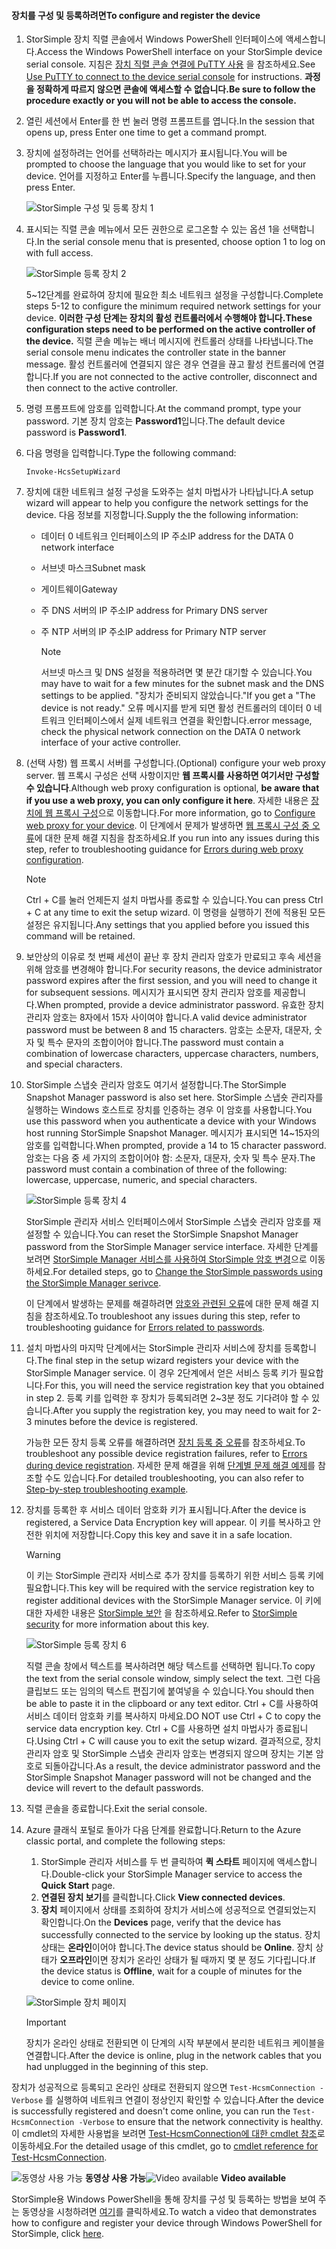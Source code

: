 <!--author=alkohli last changed: 12/01/15-->


#### <a name="to-configure-and-register-the-device"></a><span data-ttu-id="8df4c-101">장치를 구성 및 등록하려면</span><span class="sxs-lookup"><span data-stu-id="8df4c-101">To configure and register the device</span></span>
1. <span data-ttu-id="8df4c-102">StorSimple 장치 직렬 콘솔에서 Windows PowerShell 인터페이스에 액세스합니다.</span><span class="sxs-lookup"><span data-stu-id="8df4c-102">Access the Windows PowerShell interface on your StorSimple device serial console.</span></span> <span data-ttu-id="8df4c-103">지침은 [장치 직렬 콘솔 연결에 PuTTY 사용](#use-putty-to-connect-to-the-device-serial-console) 을 참조하세요.</span><span class="sxs-lookup"><span data-stu-id="8df4c-103">See [Use PuTTY to connect to the device serial console](#use-putty-to-connect-to-the-device-serial-console) for instructions.</span></span> <span data-ttu-id="8df4c-104">**과정을 정확하게 따르지 않으면 콘솔에 액세스할 수 없습니다.**</span><span class="sxs-lookup"><span data-stu-id="8df4c-104">**Be sure to follow the procedure exactly or you will not be able to access the console.**</span></span>
2. <span data-ttu-id="8df4c-105">열린 세션에서 Enter를 한 번 눌러 명령 프롬프트를 엽니다.</span><span class="sxs-lookup"><span data-stu-id="8df4c-105">In the session that opens up, press Enter one time to get a command prompt.</span></span> 
3. <span data-ttu-id="8df4c-106">장치에 설정하려는 언어를 선택하라는 메시지가 표시됩니다.</span><span class="sxs-lookup"><span data-stu-id="8df4c-106">You will be prompted to choose the language that you would like to set for your device.</span></span> <span data-ttu-id="8df4c-107">언어를 지정하고 Enter를 누릅니다.</span><span class="sxs-lookup"><span data-stu-id="8df4c-107">Specify the language, and then press Enter.</span></span> 
   
    ![StorSimple 구성 및 등록 장치 1](./media/storsimple-configure-and-register-device/HCS_RegisterYourDevice1-include.png)
4. <span data-ttu-id="8df4c-109">표시되는 직렬 콘솔 메뉴에서 모든 권한으로 로그온할 수 있는 옵션 1을 선택합니다.</span><span class="sxs-lookup"><span data-stu-id="8df4c-109">In the serial console menu that is presented, choose option 1 to log on with full access.</span></span> 
   
    ![StorSimple 등록 장치 2](./media/storsimple-configure-and-register-device/HCS_RegisterYourDevice2-include.png)
   
     <span data-ttu-id="8df4c-111">5~12단계를 완료하여 장치에 필요한 최소 네트워크 설정을 구성합니다.</span><span class="sxs-lookup"><span data-stu-id="8df4c-111">Complete steps 5-12 to configure the minimum required network settings for your device.</span></span> <span data-ttu-id="8df4c-112">**이러한 구성 단계는 장치의 활성 컨트롤러에서 수행해야 합니다.**</span><span class="sxs-lookup"><span data-stu-id="8df4c-112">**These configuration steps need to be performed on the active controller of the device.**</span></span> <span data-ttu-id="8df4c-113">직렬 콘솔 메뉴는 배너 메시지에 컨트롤러 상태를 나타냅니다.</span><span class="sxs-lookup"><span data-stu-id="8df4c-113">The serial console menu indicates the controller state in the banner message.</span></span> <span data-ttu-id="8df4c-114">활성 컨트롤러에 연결되지 않은 경우 연결을 끊고 활성 컨트롤러에 연결합니다.</span><span class="sxs-lookup"><span data-stu-id="8df4c-114">If you are not connected to the active controller, disconnect and then connect to the active controller.</span></span>
5. <span data-ttu-id="8df4c-115">명령 프롬프트에 암호를 입력합니다.</span><span class="sxs-lookup"><span data-stu-id="8df4c-115">At the command prompt, type your password.</span></span> <span data-ttu-id="8df4c-116">기본 장치 암호는 **Password1**입니다.</span><span class="sxs-lookup"><span data-stu-id="8df4c-116">The default device password is **Password1**.</span></span>
6. <span data-ttu-id="8df4c-117">다음 명령을 입력합니다.</span><span class="sxs-lookup"><span data-stu-id="8df4c-117">Type the following command:</span></span>
   
     `Invoke-HcsSetupWizard` 
7. <span data-ttu-id="8df4c-118">장치에 대한 네트워크 설정 구성을 도와주는 설치 마법사가 나타납니다.</span><span class="sxs-lookup"><span data-stu-id="8df4c-118">A setup wizard will appear to help you configure the network settings for the device.</span></span> <span data-ttu-id="8df4c-119">다음 정보를 지정합니다.</span><span class="sxs-lookup"><span data-stu-id="8df4c-119">Supply the the following information:</span></span> 
   
   * <span data-ttu-id="8df4c-120">데이터 0 네트워크 인터페이스의 IP 주소</span><span class="sxs-lookup"><span data-stu-id="8df4c-120">IP address for the DATA 0 network interface</span></span>
   * <span data-ttu-id="8df4c-121">서브넷 마스크</span><span class="sxs-lookup"><span data-stu-id="8df4c-121">Subnet mask</span></span>
   * <span data-ttu-id="8df4c-122">게이트웨이</span><span class="sxs-lookup"><span data-stu-id="8df4c-122">Gateway</span></span>
   * <span data-ttu-id="8df4c-123">주 DNS 서버의 IP 주소</span><span class="sxs-lookup"><span data-stu-id="8df4c-123">IP address for Primary DNS server</span></span>
   * <span data-ttu-id="8df4c-124">주 NTP 서버의 IP 주소</span><span class="sxs-lookup"><span data-stu-id="8df4c-124">IP address for Primary NTP server</span></span>
     
     > [!NOTE]
     > <span data-ttu-id="8df4c-125">서브넷 마스크 및 DNS 설정을 적용하려면 몇 분간 대기할 수 있습니다.</span><span class="sxs-lookup"><span data-stu-id="8df4c-125">You may have to wait for a few minutes for the subnet mask and the DNS settings to be applied.</span></span> <span data-ttu-id="8df4c-126">"장치가 준비되지 않았습니다."</span><span class="sxs-lookup"><span data-stu-id="8df4c-126">If you get a "The device is not ready."</span></span> <span data-ttu-id="8df4c-127">오류 메시지를 받게 되면 활성 컨트롤러의 데이터 0 네트워크 인터페이스에서 실제 네트워크 연결을 확인합니다.</span><span class="sxs-lookup"><span data-stu-id="8df4c-127">error message, check the physical network connection on the DATA 0 network interface of your active controller.</span></span>
     > 
     > 
8. <span data-ttu-id="8df4c-128">(선택 사항) 웹 프록시 서버를 구성합니다.</span><span class="sxs-lookup"><span data-stu-id="8df4c-128">(Optional) configure your web proxy server.</span></span> <span data-ttu-id="8df4c-129">웹 프록시 구성은 선택 사항이지만 **웹 프록시를 사용하면 여기서만 구성할 수 있습니다**.</span><span class="sxs-lookup"><span data-stu-id="8df4c-129">Although web proxy configuration is optional, **be aware that if you use a web proxy, you can only configure it here**.</span></span> <span data-ttu-id="8df4c-130">자세한 내용은 [장치에 웹 프록시 구성](../articles/storsimple/storsimple-configure-web-proxy.md)으로 이동합니다.</span><span class="sxs-lookup"><span data-stu-id="8df4c-130">For more information, go to [Configure web proxy for your device](../articles/storsimple/storsimple-configure-web-proxy.md).</span></span> <span data-ttu-id="8df4c-131">이 단계에서 문제가 발생하면 [웹 프록시 구성 중 오류](../articles/storsimple/storsimple-troubleshoot-deployment.md#errors-during-the-optional-web-proxy-settings)에 대한 문제 해결 지침을 참조하세요.</span><span class="sxs-lookup"><span data-stu-id="8df4c-131">If you run into any issues during this step, refer to troubleshooting guidance for [Errors during web proxy configuration](../articles/storsimple/storsimple-troubleshoot-deployment.md#errors-during-the-optional-web-proxy-settings).</span></span>

     > [!NOTE]
     > <span data-ttu-id="8df4c-132">Ctrl + C를 눌러 언제든지 설치 마법사를 종료할 수 있습니다.</span><span class="sxs-lookup"><span data-stu-id="8df4c-132">You can press Ctrl + C at any time to exit the setup wizard.</span></span> <span data-ttu-id="8df4c-133">이 명령을 실행하기 전에 적용된 모든 설정은 유지됩니다.</span><span class="sxs-lookup"><span data-stu-id="8df4c-133">Any settings that you applied before you issued this command will be retained.</span></span>

1. <span data-ttu-id="8df4c-134">보안상의 이유로 첫 번째 세션이 끝난 후 장치 관리자 암호가 만료되고 후속 세션을 위해 암호를 변경해야 합니다.</span><span class="sxs-lookup"><span data-stu-id="8df4c-134">For security reasons, the device administrator password expires after the first session, and you will need to change it for subsequent sessions.</span></span> <span data-ttu-id="8df4c-135">메시지가 표시되면 장치 관리자 암호를 제공합니다.</span><span class="sxs-lookup"><span data-stu-id="8df4c-135">When prompted, provide a device administrator password.</span></span> <span data-ttu-id="8df4c-136">유효한 장치 관리자 암호는 8자에서 15자 사이여야 합니다.</span><span class="sxs-lookup"><span data-stu-id="8df4c-136">A valid device administrator password must be between 8 and 15 characters.</span></span> <span data-ttu-id="8df4c-137">암호는 소문자, 대문자, 숫자 및 특수 문자의 조합이어야 합니다.</span><span class="sxs-lookup"><span data-stu-id="8df4c-137">The password must contain a combination of lowercase characters, uppercase characters, numbers, and special characters.</span></span>
2. <span data-ttu-id="8df4c-138">StorSimple 스냅숏 관리자 암호도 여기서 설정합니다.</span><span class="sxs-lookup"><span data-stu-id="8df4c-138">The StorSimple Snapshot Manager password is also set here.</span></span> <span data-ttu-id="8df4c-139">StorSimple 스냅숏 관리자를 실행하는 Windows 호스트로 장치를 인증하는 경우 이 암호를 사용합니다.</span><span class="sxs-lookup"><span data-stu-id="8df4c-139">You use this password when you authenticate a device with your Windows host running StorSimple Snapshot Manager.</span></span> <span data-ttu-id="8df4c-140">메시지가 표시되면 14~15자의 암호를 입력합니다.</span><span class="sxs-lookup"><span data-stu-id="8df4c-140">When prompted, provide a 14 to 15 character password.</span></span> <span data-ttu-id="8df4c-141">암호는 다음 중 세 가지의 조합이어야 함: 소문자, 대문자, 숫자 및 특수 문자.</span><span class="sxs-lookup"><span data-stu-id="8df4c-141">The password must contain a combination of three of the following: lowercase, uppercase, numeric, and special characters.</span></span> 
   
   ![StorSimple 등록 장치 4](./media/storsimple-configure-and-register-device/HCS_RegisterYourDevice4-include.png)
   
   <span data-ttu-id="8df4c-143">StorSimple  관리자 서비스 인터페이스에서 StorSimple 스냅숏 관리자 암호를 재설정할 수 있습니다.</span><span class="sxs-lookup"><span data-stu-id="8df4c-143">You can reset the StorSimple Snapshot Manager password from the StorSimple Manager service interface.</span></span> <span data-ttu-id="8df4c-144">자세한 단계를 보려면 [StorSimple Manager 서비스를 사용하여 StorSimple 암호 변경](../articles/storsimple/storsimple-change-passwords.md)으로 이동하세요.</span><span class="sxs-lookup"><span data-stu-id="8df4c-144">For detailed steps, go to [Change the StorSimple passwords using the StorSimple Manager serivce](../articles/storsimple/storsimple-change-passwords.md).</span></span>
   
   <span data-ttu-id="8df4c-145">이 단계에서 발생하는 문제를 해결하려면 [암호와 관련된 오류](../articles/storsimple/storsimple-troubleshoot-deployment.md#errors-related-to-device-administrator-and-storsimple-snapshot-manager-passwords)에 대한 문제 해결 지침을 참조하세요.</span><span class="sxs-lookup"><span data-stu-id="8df4c-145">To troubleshoot any issues during this step, refer to troubleshooting guidance for [Errors related to passwords](../articles/storsimple/storsimple-troubleshoot-deployment.md#errors-related-to-device-administrator-and-storsimple-snapshot-manager-passwords).</span></span>
3. <span data-ttu-id="8df4c-146">설치 마법사의 마지막 단계에서는 StorSimple 관리자 서비스에 장치를 등록합니다.</span><span class="sxs-lookup"><span data-stu-id="8df4c-146">The final step in the setup wizard registers your device with the StorSimple Manager service.</span></span> <span data-ttu-id="8df4c-147">이 경우 2단계에서 얻은 서비스 등록 키가 필요합니다.</span><span class="sxs-lookup"><span data-stu-id="8df4c-147">For this, you will need the service registration key that you obtained in step 2.</span></span> <span data-ttu-id="8df4c-148">등록 키를 입력한 후 장치가 등록되려면 2~3분 정도 기다려야 할 수 있습니다.</span><span class="sxs-lookup"><span data-stu-id="8df4c-148">After you supply the registration key, you may need to wait for 2-3 minutes before the device is registered.</span></span>
   
   <span data-ttu-id="8df4c-149">가능한 모든 장치 등록 오류를 해결하려면 [장치 등록 중 오류](../articles/storsimple/storsimple-troubleshoot-deployment.md#errors-during-device-registration)를 참조하세요.</span><span class="sxs-lookup"><span data-stu-id="8df4c-149">To troubleshoot any possible device registration failures, refer to [Errors during device registration](../articles/storsimple/storsimple-troubleshoot-deployment.md#errors-during-device-registration).</span></span> <span data-ttu-id="8df4c-150">자세한 문제 해결을 위해 [단계별 문제 해결 예제](../articles/storsimple/storsimple-troubleshoot-deployment.md#step-by-step-storsimple-troubleshooting-example)를 참조할 수도 있습니다.</span><span class="sxs-lookup"><span data-stu-id="8df4c-150">For detailed troubleshooting, you can also refer to [Step-by-step troubleshooting example](../articles/storsimple/storsimple-troubleshoot-deployment.md#step-by-step-storsimple-troubleshooting-example).</span></span>
4. <span data-ttu-id="8df4c-151">장치를 등록한 후 서비스 데이터 암호화 키가 표시됩니다.</span><span class="sxs-lookup"><span data-stu-id="8df4c-151">After the device is registered, a Service Data Encryption key will appear.</span></span> <span data-ttu-id="8df4c-152">이 키를 복사하고 안전한 위치에 저장합니다.</span><span class="sxs-lookup"><span data-stu-id="8df4c-152">Copy this key and save it in a safe location.</span></span>
   
   > [!WARNING]
   > <span data-ttu-id="8df4c-153">이 키는 StorSimple 관리자 서비스로 추가 장치를 등록하기 위한 서비스 등록 키에 필요합니다.</span><span class="sxs-lookup"><span data-stu-id="8df4c-153">This key will be required with the service registration key to register additional devices with the StorSimple Manager service.</span></span> <span data-ttu-id="8df4c-154">이 키에 대한 자세한 내용은 [StorSimple 보안](../articles/storsimple/storsimple-security.md) 을 참조하세요.</span><span class="sxs-lookup"><span data-stu-id="8df4c-154">Refer to [StorSimple security](../articles/storsimple/storsimple-security.md) for more information about this key.</span></span>
   > 
   > 
   
    ![StorSimple 등록 장치 6](./media/storsimple-configure-and-register-device/HCS_RegisterYourDevice6-include.png)
   
    <span data-ttu-id="8df4c-156">직렬 콘솔 창에서 텍스트를 복사하려면 해당 텍스트를 선택하면 됩니다.</span><span class="sxs-lookup"><span data-stu-id="8df4c-156">To copy the text from the serial console window, simply select the text.</span></span> <span data-ttu-id="8df4c-157">그런 다음 클립보드 또는 임의의 텍스트 편집기에 붙여넣을 수 있습니다.</span><span class="sxs-lookup"><span data-stu-id="8df4c-157">You should then be able to paste it in the clipboard or any text editor.</span></span> <span data-ttu-id="8df4c-158">Ctrl + C를 사용하여 서비스 데이터 암호화 키를 복사하지 마세요.</span><span class="sxs-lookup"><span data-stu-id="8df4c-158">DO NOT use Ctrl + C to copy the service data encryption key.</span></span> <span data-ttu-id="8df4c-159">Ctrl + C를 사용하면 설치 마법사가 종료됩니다.</span><span class="sxs-lookup"><span data-stu-id="8df4c-159">Using Ctrl + C will cause you to exit the setup wizard.</span></span> <span data-ttu-id="8df4c-160">결과적으로, 장치 관리자 암호 및 StorSimple 스냅숏 관리자 암호는 변경되지 않으며 장치는 기본 암호로 되돌아갑니다.</span><span class="sxs-lookup"><span data-stu-id="8df4c-160">As a result, the device administrator password and the StorSimple Snapshot Manager password will not be changed and the device will revert to the default passwords.</span></span>
5. <span data-ttu-id="8df4c-161">직렬 콘솔을 종료합니다.</span><span class="sxs-lookup"><span data-stu-id="8df4c-161">Exit the serial console.</span></span>
6. <span data-ttu-id="8df4c-162">Azure 클래식 포털로 돌아가 다음 단계를 완료합니다.</span><span class="sxs-lookup"><span data-stu-id="8df4c-162">Return to the Azure classic portal, and complete the following steps:</span></span>
   
   1. <span data-ttu-id="8df4c-163">StorSimple 관리자 서비스를 두 번 클릭하여 **퀵 스타트** 페이지에 액세스합니다.</span><span class="sxs-lookup"><span data-stu-id="8df4c-163">Double-click your StorSimple Manager service to access the **Quick Start** page.</span></span>
   2. <span data-ttu-id="8df4c-164">**연결된 장치 보기**를 클릭합니다.</span><span class="sxs-lookup"><span data-stu-id="8df4c-164">Click **View connected devices**.</span></span>
   3. <span data-ttu-id="8df4c-165">**장치** 페이지에서 상태를 조회하여 장치가 서비스에 성공적으로 연결되었는지 확인합니다.</span><span class="sxs-lookup"><span data-stu-id="8df4c-165">On the **Devices** page, verify that the device has successfully connected to the service by looking up the status.</span></span> <span data-ttu-id="8df4c-166">장치 상태는 **온라인**이어야 합니다.</span><span class="sxs-lookup"><span data-stu-id="8df4c-166">The device status should be **Online**.</span></span> <span data-ttu-id="8df4c-167">장치 상태가 **오프라인**이면 장치가 온라인 상태가 될 때까지 몇 분 정도 기다립니다.</span><span class="sxs-lookup"><span data-stu-id="8df4c-167">If the device status is **Offline**, wait for a couple of minutes for the device to come online.</span></span>
   
   ![StorSimple 장치 페이지](./media/storsimple-configure-and-register-device/HCS_DevicesPageM-include.png) 
   
   > [!IMPORTANT]
   > <span data-ttu-id="8df4c-169">장치가 온라인 상태로 전환되면 이 단계의 시작 부분에서 분리한 네트워크 케이블을 연결합니다.</span><span class="sxs-lookup"><span data-stu-id="8df4c-169">After the device is online, plug in the network cables that you had unplugged in the beginning of this step.</span></span>
   > 
   > 

<span data-ttu-id="8df4c-170">장치가 성공적으로 등록되고 온라인 상태로 전환되지 않으면 `Test-HcsmConnection -Verbose` 를 실행하여 네트워크 연결이 정상인지 확인할 수 있습니다.</span><span class="sxs-lookup"><span data-stu-id="8df4c-170">After the device is successfully registered and doesn't come online, you can run the `Test-HcsmConnection -Verbose` to ensure that the network connectivity is healthy.</span></span> <span data-ttu-id="8df4c-171">이 cmdlet의 자세한 사용법을 보려면 [Test-HcsmConnection에 대한 cmdlet 참조](https://technet.microsoft.com/library/dn715782.aspx)로 이동하세요.</span><span class="sxs-lookup"><span data-stu-id="8df4c-171">For the detailed usage of this cmdlet, go to [cmdlet reference for Test-HcsmConnection](https://technet.microsoft.com/library/dn715782.aspx).</span></span>

<span data-ttu-id="8df4c-172">![동영상 사용 가능](./media/storsimple-configure-and-register-device/Video_icon.png) **동영상 사용 가능**</span><span class="sxs-lookup"><span data-stu-id="8df4c-172">![Video available](./media/storsimple-configure-and-register-device/Video_icon.png) **Video available**</span></span>

<span data-ttu-id="8df4c-173">StorSimple용 Windows PowerShell을 통해 장치를 구성 및 등록하는 방법을 보여 주는 동영상을 시청하려면 [여기](https://azure.microsoft.com/documentation/videos/initialize-the-storsimple-appliance/)를 클릭하세요.</span><span class="sxs-lookup"><span data-stu-id="8df4c-173">To watch a video that demonstrates how to configure and register your device through Windows PowerShell for StorSimple, click [here](https://azure.microsoft.com/documentation/videos/initialize-the-storsimple-appliance/).</span></span>


